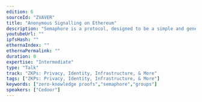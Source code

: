 ```yaml
---
edition: 6
sourceId: "ZVAVER"
title: "Anonymous Signalling on Ethereum"
description: "Semaphore is a protocol, designed to be a simple and generic privacy layer for Ethereum DApps. Using zero knowledge, Ethereum users can prove their membership of a group and send signals such as votes or endorsements without revealing their original identity. The talk will describe the protocol, the main concepts and some use cases. A simple demo will also likely be used to show how Semaphore can be used to create DApps and solve real problems in the ecosystem."
youtubeUrl: ""
ipfsHash: ""
ethernaIndex: ""
ethernaPermalink: ""
duration: 0
expertise: "Intermediate"
type: "Talk"
track: "ZKPs: Privacy, Identity, Infrastructure, & More"
tags: ["ZKPs: Privacy, Identity, Infrastructure, & More"]
keywords: ["zero-knowledge proofs","semaphore","groups"]
speakers: ["Cedoor"]
---
```

